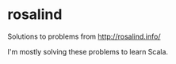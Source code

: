 rosalind
========

Solutions to problems from http://rosalind.info/

I'm mostly solving these problems to learn Scala.
